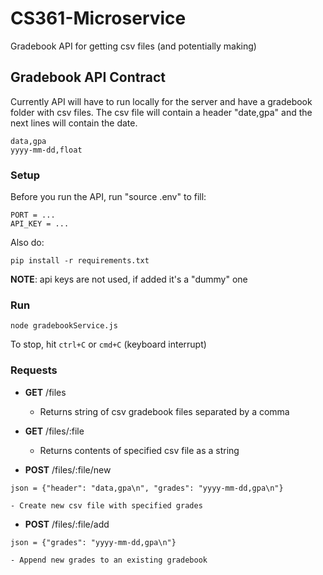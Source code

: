 # CS361-Microservice
Gradebook API for getting csv files (and potentially making)

## Gradebook API Contract
Currently API will have to run locally for the server and have a gradebook folder with csv
files. The csv file will contain a header "date,gpa" and the next lines will contain the date.
```
data,gpa
yyyy-mm-dd,float
```
### Setup
Before you run the API, run "source .env" to fill:
```
PORT = ...
API_KEY = ...
```
Also do:
```
pip install -r requirements.txt
```
**NOTE**: api keys are not used, if added it's a "dummy" one

### Run
```
node gradebookService.js
```
To stop, hit `ctrl+C` or `cmd+C` (keyboard interrupt)

### Requests
- **GET** /files
    - Returns string of csv gradebook files separated by a comma

- **GET** /files/:file
    - Returns contents of specified csv file as a string

- **POST** /files/:file/new
```
json = {"header": "data,gpa\n", "grades": "yyyy-mm-dd,gpa\n"}
```
    - Create new csv file with specified grades

- **POST** /files/:file/add
```
json = {"grades": "yyyy-mm-dd,gpa\n"}
```
    - Append new grades to an existing gradebook

